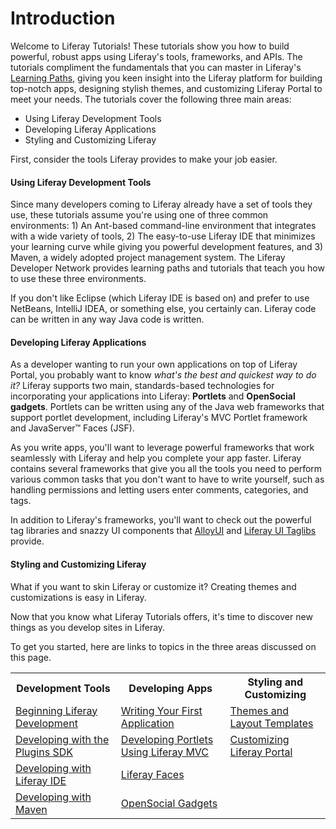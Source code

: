 # Introduction [](id=tutorials)

Welcome to Liferay Tutorials! 
These tutorials show you how to build powerful, robust apps using Liferay's
tools, frameworks, and APIs. The tutorials compliment the fundamentals that you
can master in Liferay's
[Learning Paths](/develop/learning-paths/-/knowledge_base/6-2/welcome),
giving you keen insight into the Liferay platform for building top-notch apps,
designing stylish themes, and customizing Liferay Portal to meet your needs. The
tutorials cover the following three main areas: 

- Using Liferay Development Tools
- Developing Liferay Applications
- Styling and Customizing Liferay

First, consider the tools Liferay provides to make your job easier.

#### Using Liferay Development Tools [](id=using-liferay-development-tools)

Since many developers coming to Liferay already have a set of tools they use,
these tutorials assume you're using one of three common environments: 1) An
Ant-based command-line environment that integrates with a wide variety of tools,
2) The easy-to-use Liferay IDE that minimizes your learning curve while giving
you powerful development features, and 3) Maven, a widely adopted project
management system. The Liferay Developer Network provides learning paths and
tutorials that teach you how to use these three environments. 

If you don't like Eclipse (which Liferay IDE is based on) and prefer to use
NetBeans, IntelliJ IDEA, or something else, you certainly can. Liferay code can
be written in any way Java code is written. 

#### Developing Liferay Applications [](id=developing-liferay-applications)

As a developer wanting to run your own applications on top of Liferay Portal,
you probably want to know *what's the best and quickest way to do it?* Liferay
supports two main, standards-based technologies for incorporating your
applications into Liferay: **Portlets** and **OpenSocial gadgets**. Portlets can
be written using any of the Java web frameworks that support portlet
development, including Liferay's MVC Portlet framework and JavaServer&#8482;
Faces (JSF).

As you write apps, you'll want to leverage powerful frameworks that work
seamlessly with Liferay and help you complete your app faster. Liferay contains
several frameworks that give you all the tools you need to perform various
common tasks that you don't want to have to write yourself, such as handling
permissions and letting users enter comments, categories, and tags. 

<!-- Here
are just a few of the framework topics the tutorials cover in detail. 

[Service Builder and Services](/develop/tutorials/-/knowledge_base/6-2/service-builder)<br>
Implementing Roles and Permissions<br>
Leveraging the Asset Framework<br>
[Application Display Templates](/develop/tutorials/-/knowledge_base/6-2/application-display-templates)
-->

In addition to Liferay's frameworks, you'll want to check out the powerful
tag libraries and snazzy UI components that
[AlloyUI](/develop/tutorials/-/knowledge_base/6-2/alloyui) and
[Liferay UI Taglibs](/develop/tutorials/-/knowledge_base/6-2/liferay-ui-taglibs)
provide.

#### Styling and Customizing Liferay [](id=styling-and-customizing-liferay)

What if you want to skin Liferay or customize it? Creating themes and
customizations is easy in Liferay. 

Now that you know what Liferay Tutorials offers, it's time to discover new
things as you develop sites in Liferay. 

To get you started, here are links to topics in the three areas
discussed on this page.

<div id="wrapper">
<table id="table">
<tr>
<th>
<strong>Development Tools</strong>
</th>

<th>
<strong>Developing Apps</strong>
</th>

<th>
<strong>Styling and Customizing</strong>
</th>
</tr>

<tr>
<td>
<a href="/develop/learning-paths/-/knowledge_base/6-2/beginning-liferay-development" >Beginning Liferay Development</a>
</td>
<td>
<a href="/develop/learning-paths/-/knowledge_base/6-2/writing-your-first-liferay-application" >Writing Your First Application</a>
</td>
<td>
<a href="/develop/tutorials/-/knowledge_base/6-2/themes-and-layout-templates" >Themes and Layout Templates</a>
</td>
</tr>

<tr>
<td>
<a href="/develop/tutorials/-/knowledge_base/6-2/plugins-sdk" >Developing with the Plugins SDK</a>
</td>
<td>
<a href="/develop/tutorials/-/knowledge_base/6-2/developing-jsp-portlets-using-liferay-mvc" >Developing Portlets Using Liferay MVC</a>
</td>
<td>
<a href="/develop/tutorials/-/knowledge_base/6-2/customizing-liferay-portal" >Customizing Liferay Portal</a>
</td>
</tr>

<tr>
<td>
<a href="/develop/tutorials/-/knowledge_base/6-2/liferay-ide" >Developing with Liferay IDE</a>
</td>
<td>
<a href="/develop/tutorials/-/knowledge_base/6-2/liferay-faces-jsf-portlets" >Liferay Faces</a>
</td>
</tr>

<tr>
<td>
<a href="/develop/tutorials/-/knowledge_base/6-2/maven" >Developing with Maven</a>
</td>
<td>
<a href="/develop/tutorials/-/knowledge_base/6-2/opensocial-gadgets" >OpenSocial Gadgets</a>
</td>
</tr>
</table>
</div>
